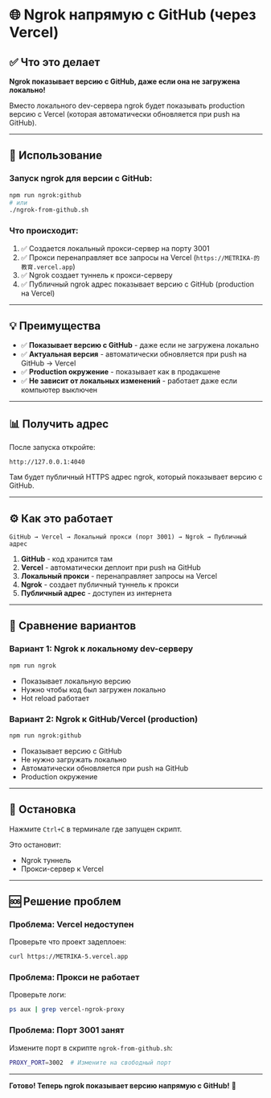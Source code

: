 # 🌐 Ngrok напрямую с GitHub (через Vercel)

## ✅ Что это делает

**Ngrok показывает версию с GitHub, даже если она не загружена локально!**

Вместо локального dev-сервера ngrok будет показывать production версию с Vercel (которая автоматически обновляется при push на GitHub).

---

## 🚀 Использование

### Запуск ngrok для версии с GitHub:

```bash
npm run ngrok:github
# или
./ngrok-from-github.sh
```

### Что происходит:

1. ✅ Создается локальный прокси-сервер на порту 3001
2. ✅ Прокси перенаправляет все запросы на Vercel (`https://METRIKA-的教育.vercel.app`)
3. ✅ Ngrok создает туннель к прокси-серверу
4. ✅ Публичный ngrok адрес показывает версию с GitHub (production на Vercel)

---

## 💡 Преимущества

- ✅ **Показывает версию с GitHub** - даже если не загружена локально
- ✅ **Актуальная версия** - автоматически обновляется при push на GitHub → Vercel
- ✅ **Production окружение** - показывает как в продакшене
- ✅ **Не зависит от локальных изменений** - работает даже если компьютер выключен

---

## 📊 Получить адрес

После запуска откройте:
```
http://127.0.0.1:4040
```

Там будет публичный HTTPS адрес ngrok, который показывает версию с GitHub.

---

## ⚙️ Как это работает

```
GitHub → Vercel → Локальный прокси (порт 3001) → Ngrok → Публичный адрес
```

1. **GitHub** - код хранится там
2. **Vercel** - автоматически деплоит при push на GitHub
3. **Локальный прокси** - перенаправляет запросы на Vercel
4. **Ngrok** - создает публичный туннель к прокси
5. **Публичный адрес** - доступен из интернета

---

## 🔄 Сравнение вариантов

### Вариант 1: Ngrok к локальному dev-серверу
```bash
npm run ngrok
```
- Показывает локальную версию
- Нужно чтобы код был загружен локально
- Hot reload работает

### Вариант 2: Ngrok к GitHub/Vercel (production)
```bash
npm run ngrok:github
```
- Показывает версию с GitHub
- Не нужно загружать локально
- Автоматически обновляется при push на GitHub
- Production окружение

---

## 🛑 Остановка

Нажмите `Ctrl+C` в терминале где запущен скрипт.

Это остановит:
- Ngrok туннель
- Прокси-сервер к Vercel

---

## 🆘 Решение проблем

### Проблема: Vercel недоступен

Проверьте что проект задеплоен:
```bash
curl https://METRIKA-5.vercel.app
```

### Проблема: Прокси не работает

Проверьте логи:
```bash
ps aux | grep vercel-ngrok-proxy
```

### Проблема: Порт 3001 занят

Измените порт в скрипте `ngrok-from-github.sh`:
```bash
PROXY_PORT=3002  # Измените на свободный порт
```

---

**Готово! Теперь ngrok показывает версию напрямую с GitHub!** 🎉


